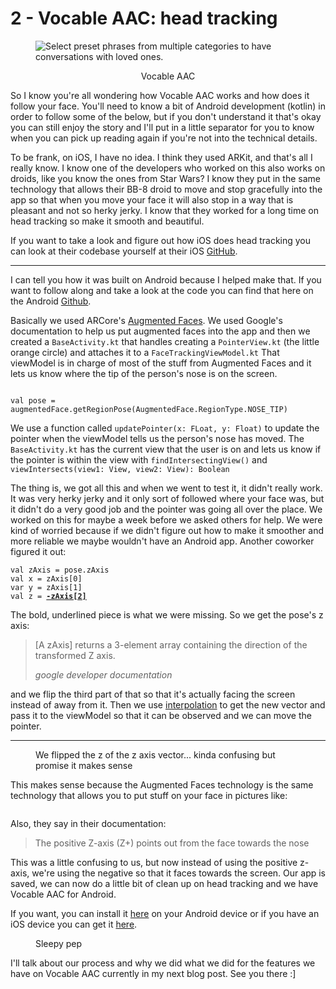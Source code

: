 # 2 - Vocable AAC: head tracking

<!-- wp:image {"align":"center"} -->
<figure class="wp-block-image aligncenter"><img src="https://www.vocable.app/static/assets/showcase-1.png" alt="Select preset phrases from multiple categories to have conversations with loved ones."/></figure>
<!-- /wp:image -->

<p align="center">Vocable AAC</p>

<!-- wp:columns -->
<div class="wp-block-columns"><!-- wp:column -->
<div class="wp-block-column"><!-- wp:post-navigation-link {"type":"previous","label":"\u0026lt;\u0026lt; Previous Post"} /--></div>
<!-- /wp:column -->

<!-- wp:column -->
<div class="wp-block-column"><!-- wp:post-navigation-link {"textAlign":"right","label":"Next Post \u0026gt;\u0026gt;"} /--></div>
<!-- /wp:column --></div>
<!-- /wp:columns -->

<!-- wp:paragraph -->
<p>So I know you're all wondering how Vocable AAC works and how does it follow your face. You'll need to know a bit of Android development (kotlin) in order to follow some of the below, but if you don't understand it that's okay you can still enjoy the story and I'll put in a little separator for you to know when you can pick up reading again if you're not into the technical details.</p>
<!-- /wp:paragraph -->

<!-- wp:paragraph -->
<p>To be frank, on iOS, I have no idea. I think they used ARKit, and that's all I really know. I know one of the developers who worked on this also works on droids, like you know the ones from Star Wars? I know they put in the same technology that allows their BB-8 droid to move and stop gracefully into the app so that when you move your face it will also stop in a way that is pleasant and not so herky jerky. I know that they worked for a long time on head tracking so make it smooth and beautiful.</p>
<!-- /wp:paragraph -->

<!-- wp:paragraph -->
<p>If you want to take a look and figure out how iOS does head tracking you can look at their codebase yourself at their iOS <a rel="noreferrer noopener" href="https://github.com/willowtreeapps/vocable-ios" target="_blank">GitHub</a>.</p>
<!-- /wp:paragraph -->

<!-- wp:separator {"className":"is-style-wide"} -->
<hr class="wp-block-separator is-style-wide"/>
<!-- /wp:separator -->

<!-- wp:paragraph -->
<p>I can tell you how it was built on Android because I helped make that. If you want to follow along and take a look at the code you can find that here on the Android <a href="https://github.com/willowtreeapps/vocable-android" target="_blank" rel="noreferrer noopener">Github</a>. </p>
<!-- /wp:paragraph -->

<!-- wp:paragraph -->
<p>Basically we used ARCore's <a rel="noreferrer noopener" href="https://developers.google.com/ar/develop/java/augmented-faces" target="_blank">Augmented Faces</a>. We used Google's documentation to help us put augmented faces into the app and then we created a <code>BaseActivity.kt</code> that handles creating a <code>PointerView.kt</code> (the little orange circle) and attaches it to a <code>FaceTrackingViewModel.kt</code> That viewModel is in charge of most of the stuff from Augmented Faces and it lets us know where the tip of the person's nose is on the screen.</p>
<!-- /wp:paragraph -->

<!-- wp:image {"id":51,"sizeSlug":"large","linkDestination":"none"} -->
<figure class="wp-block-image size-large"><img src="https://spudsdevblog.files.wordpress.com/2021/10/googs.png?w=824" alt="" class="wp-image-51"/></figure>
<!-- /wp:image -->

<!-- wp:code -->
<pre class="wp-block-code"><code>val pose = augmentedFace.getRegionPose(AugmentedFace.RegionType.NOSE_TIP)</code></pre>
<!-- /wp:code -->

<!-- wp:paragraph -->
<p>We use a function called <code>updatePointer(x: FLoat, y: Float)</code> to update the pointer when the viewModel tells us the person's nose has moved. The <code>BaseActivity.kt</code> has the current view that the user is on and lets us know if the pointer is within the view with <code>findIntersectingView()</code> and <code>viewIntersects(view1: View, view2: View): Boolean</code></p>
<!-- /wp:paragraph -->

<!-- wp:paragraph -->
<p>The thing is, we got all this and when we went to test it, it didn't really work. It was very herky jerky and it only sort of followed where your face was, but it didn't do a very good job and the pointer was going all over the place. We worked on this for maybe a week before we asked others for help. We were kind of worried because if we didn't figure out how to make it smoother and more reliable we maybe wouldn't have an Android app. Another coworker figured it out:</p>
<!-- /wp:paragraph -->

<!-- wp:code -->
<pre class="wp-block-code"><code>val zAxis = pose.zAxis
val x = zAxis&#91;0]
var y = zAxis&#91;1]
val z = <strong><span style="text-decoration:underline;">-zAxis&#91;2]</span></strong></code></pre>
<!-- /wp:code -->

<!-- wp:paragraph -->
<p>The bold, underlined piece is what we were missing. So we get the pose's z axis:</p>
<!-- /wp:paragraph -->

<!-- wp:quote -->
<blockquote class="wp-block-quote"><p>[A zAxis] returns a 3-element array containing the direction of the transformed Z axis.</p><cite>google developer documentation</cite></blockquote>
<!-- /wp:quote -->

<!-- wp:paragraph -->
<p>and we flip the third part of that so that it's actually facing the screen instead of away from it. Then we use <a rel="noreferrer noopener" href="https://developers.google.com/sceneform/reference/com/google/ar/sceneform/math/Vector3#public-static-vector3-lerp-vector3-a,-vector3-b,-float-t" target="_blank">interpolation</a> to get the new vector and pass it to the viewModel so that it can be observed and we can move the pointer.</p>
<!-- /wp:paragraph -->

<!-- wp:separator {"className":"is-style-wide"} -->
<hr class="wp-block-separator is-style-wide"/>
<!-- /wp:separator -->

<!-- wp:image {"align":"center","id":52,"sizeSlug":"large","linkDestination":"none"} -->
<figure class="wp-block-image aligncenter size-large"><img src="https://spudsdevblog.files.wordpress.com/2021/10/vocable-1.png?w=591" alt="" class="wp-image-52"/><figcaption>We flipped the z of the z axis vector... kinda confusing but promise it makes sense</figcaption></figure>
<!-- /wp:image -->

<!-- wp:paragraph {"align":"left"} -->
<p class="has-text-align-left">This makes sense because the Augmented Faces technology is the same technology that allows you to put stuff on your face in pictures like:</p>
<!-- /wp:paragraph -->

<!-- wp:image {"align":"center","id":53,"sizeSlug":"large","linkDestination":"none"} -->
<figure class="wp-block-image aligncenter size-large"><img src="https://spudsdevblog.files.wordpress.com/2021/10/aumentedfaces.png?w=664" alt="" class="wp-image-53"/></figure>
<!-- /wp:image -->

<!-- wp:paragraph -->
<p>Also, they say in their documentation: </p>
<!-- /wp:paragraph -->

<!-- wp:quote -->
<blockquote class="wp-block-quote"><p>The positive Z-axis (Z+) points out from the face towards the nose</p></blockquote>
<!-- /wp:quote -->

<!-- wp:paragraph -->
<p>This was a little confusing to us, but now instead of using the positive z-axis, we're using the negative so that it faces towards the screen. Our app is saved, we can now do a little bit of clean up on head tracking and we have Vocable AAC for Android.</p>
<!-- /wp:paragraph -->

<!-- wp:paragraph {"align":"left"} -->
<p class="has-text-align-left">If you want, you can install it <a rel="noreferrer noopener" href="https://play.google.com/store/apps/details?id=com.willowtree.vocable&amp;hl=en_US&amp;gl=US" target="_blank">here</a> on your Android device or if you have an iOS device you can get it <a rel="noreferrer noopener" href="https://apps.apple.com/us/app/vocable-aac/id1497040547" target="_blank">here</a>. </p>
<!-- /wp:paragraph -->

<!-- wp:image {"align":"center","id":407,"sizeSlug":"full","linkDestination":"none"} -->
<figure class="wp-block-image aligncenter size-full"><img src="https://spudsdevblog.files.wordpress.com/2021/10/pxl_20211231_053833748.mp_.jpg" alt="" class="wp-image-407"/><figcaption>Sleepy pep</figcaption></figure>
<!-- /wp:image -->

<!-- wp:paragraph {"align":"center"} -->
<p class="has-text-align-center">I'll talk about our process and why we did what we did for the features we have on Vocable AAC currently in my next blog post. See you there :]</p>
<!-- /wp:paragraph -->
